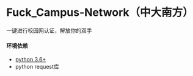 # Fuck_Campus-Network（中大南方）

一键进行校园网认证，解放你的双手


#### 环境依赖

* [python 3.6+](https://www.python.org/downloads/)
* python request库

